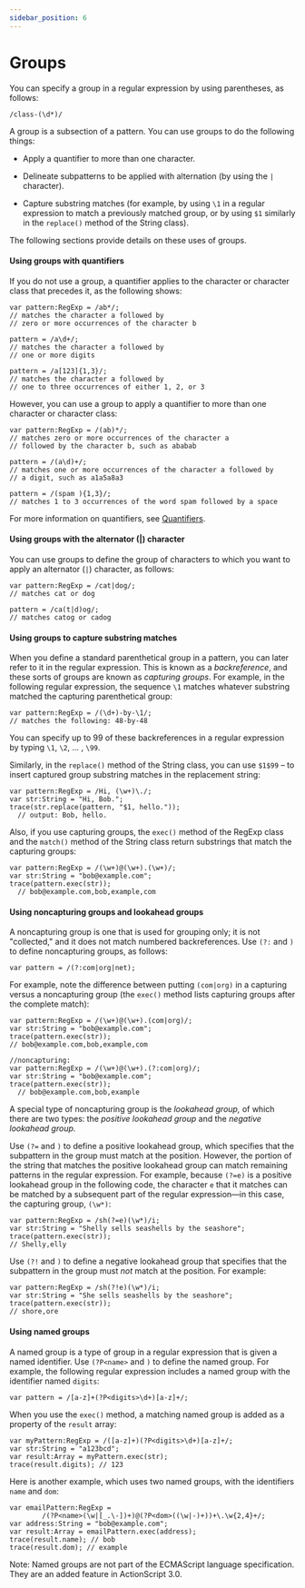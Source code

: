 ```yaml
---
sidebar_position: 6
---
```


# Groups

You can specify a group in a regular expression by using parentheses, as
follows:

```
/class-(\d*)/
```

A group is a subsection of a pattern. You can use groups to do the following
things:

- Apply a quantifier to more than one character.

- Delineate subpatterns to be applied with alternation (by using the `|`
  character).

- Capture substring matches (for example, by using `\1` in a regular expression
  to match a previously matched group, or by using `$1` similarly in the
  `replace()` method of the String class).

The following sections provide details on these uses of groups.

#### Using groups with quantifiers

If you do not use a group, a quantifier applies to the character or character
class that precedes it, as the following shows:

```
var pattern:RegExp = /ab*/;
// matches the character a followed by
// zero or more occurrences of the character b

pattern = /a\d+/;
// matches the character a followed by
// one or more digits

pattern = /a[123]{1,3}/;
// matches the character a followed by
// one to three occurrences of either 1, 2, or 3
```

However, you can use a group to apply a quantifier to more than one character or
character class:

```
var pattern:RegExp = /(ab)*/;
// matches zero or more occurrences of the character a
// followed by the character b, such as ababab

pattern = /(a\d)+/;
// matches one or more occurrences of the character a followed by
// a digit, such as a1a5a8a3

pattern = /(spam ){1,3}/;
// matches 1 to 3 occurrences of the word spam followed by a space
```

For more information on quantifiers, see [Quantifiers](./quantifiers.md).

#### Using groups with the alternator (\|) character

You can use groups to define the group of characters to which you want to apply
an alternator (`|`) character, as follows:

```
var pattern:RegExp = /cat|dog/;
// matches cat or dog

pattern = /ca(t|d)og/;
// matches catog or cadog
```

#### Using groups to capture substring matches

When you define a standard parenthetical group in a pattern, you can later refer
to it in the regular expression. This is known as a _backreference_, and these
sorts of groups are known as _capturing groups_. For example, in the following
regular expression, the sequence `\1` matches whatever substring matched the
capturing parenthetical group:

```
var pattern:RegExp = /(\d+)-by-\1/;
// matches the following: 48-by-48
```

You can specify up to 99 of these backreferences in a regular expression by
typing `\1`, `\2`, ... , `\99`.

Similarly, in the `replace()` method of the String class, you can use `$1$99` –
to insert captured group substring matches in the replacement string:

```
var pattern:RegExp = /Hi, (\w+)\./;
var str:String = "Hi, Bob.";
trace(str.replace(pattern, "$1, hello."));
  // output: Bob, hello.
```

Also, if you use capturing groups, the `exec()` method of the RegExp class and
the `match()` method of the String class return substrings that match the
capturing groups:

```
var pattern:RegExp = /(\w+)@(\w+).(\w+)/;
var str:String = "bob@example.com";
trace(pattern.exec(str));
  // bob@example.com,bob,example,com
```

#### Using noncapturing groups and lookahead groups

A noncapturing group is one that is used for grouping only; it is not
"collected," and it does not match numbered backreferences. Use `(?:` and `)` to
define noncapturing groups, as follows:

```
var pattern = /(?:com|org|net);
```

For example, note the difference between putting `(com|org)` in a capturing
versus a noncapturing group (the `exec()` method lists capturing groups after
the complete match):

```
var pattern:RegExp = /(\w+)@(\w+).(com|org)/;
var str:String = "bob@example.com";
trace(pattern.exec(str));
// bob@example.com,bob,example,com

//noncapturing:
var pattern:RegExp = /(\w+)@(\w+).(?:com|org)/;
var str:String = "bob@example.com";
trace(pattern.exec(str));
  // bob@example.com,bob,example
```

A special type of noncapturing group is the _lookahead group,_ of which there
are two types: the _positive lookahead group_ and the _negative lookahead
group._

Use `(?=` and `)` to define a positive lookahead group, which specifies that the
subpattern in the group must match at the position. However, the portion of the
string that matches the positive lookahead group can match remaining patterns in
the regular expression. For example, because `(?=e)` is a positive lookahead
group in the following code, the character `e` that it matches can be matched by
a subsequent part of the regular expression—in this case, the capturing group,
`(\w*)`:

```
var pattern:RegExp = /sh(?=e)(\w*)/i;
var str:String = "Shelly sells seashells by the seashore";
trace(pattern.exec(str));
// Shelly,elly
```

Use `(?!` and `)` to define a negative lookahead group that specifies that the
subpattern in the group must _not_ match at the position. For example:

```
var pattern:RegExp = /sh(?!e)(\w*)/i;
var str:String = "She sells seashells by the seashore";
trace(pattern.exec(str));
// shore,ore
```

#### Using named groups

A named group is a type of group in a regular expression that is given a named
identifier. Use `(?P<name>` and `)` to define the named group. For example, the
following regular expression includes a named group with the identifier named
`digits`:

```
var pattern = /[a-z]+(?P<digits>\d+)[a-z]+/;
```

When you use the `exec()` method, a matching named group is added as a property
of the `result` array:

```
var myPattern:RegExp = /([a-z]+)(?P<digits>\d+)[a-z]+/;
var str:String = "a123bcd";
var result:Array = myPattern.exec(str);
trace(result.digits); // 123
```

Here is another example, which uses two named groups, with the identifiers
`name` and `dom`:

```
var emailPattern:RegExp =
        /(?P<name>(\w|[_.\-])+)@(?P<dom>((\w|-)+))+\.\w{2,4}+/;
var address:String = "bob@example.com";
var result:Array = emailPattern.exec(address);
trace(result.name); // bob
trace(result.dom); // example
```

Note: Named groups are not part of the ECMAScript language specification. They
are an added feature in ActionScript 3.0.

